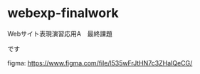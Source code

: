 # webexp-finalwork
Webサイト表現演習応用A　最終課題

です

figma: https://www.figma.com/file/l535wFrJtHN7c3ZHaIQeCG/